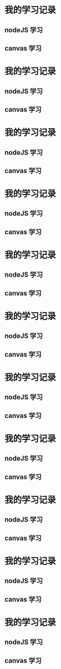 # 我的学习记录

## nodeJS 学习

## canvas 学习
# 我的学习记录

## nodeJS 学习

## canvas 学习
# 我的学习记录

## nodeJS 学习

## canvas 学习
# 我的学习记录

## nodeJS 学习

## canvas 学习
# 我的学习记录

## nodeJS 学习

## canvas 学习
# 我的学习记录

## nodeJS 学习

## canvas 学习
# 我的学习记录

## nodeJS 学习

## canvas 学习
# 我的学习记录

## nodeJS 学习

## canvas 学习
# 我的学习记录

## nodeJS 学习

## canvas 学习
# 我的学习记录

## nodeJS 学习

## canvas 学习
# 我的学习记录

## nodeJS 学习

## canvas 学习
